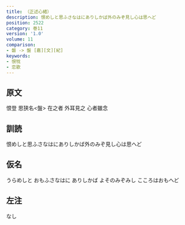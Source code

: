 ```yaml
---
title: （正述心緒）
description: 恨めしと思ふさなはにありしかば外のみぞ見し心は思へど
position: 2522
category: 巻11
version: '1.0'
volume: 11
comparison:
- 磐 -> 盤 [嘉][文][紀]
keywords:
- 恨牫
- 恋歌
---
```


## 原文

恨登 思狭名<盤> 在之者 外耳見之 心者雖念

## 訓読

恨めしと思ふさなはにありしかば外のみぞ見し心は思へど

## 仮名

うらめしと おもふさなはに ありしかば よそのみぞみし こころはおもへど

## 左注

なし
